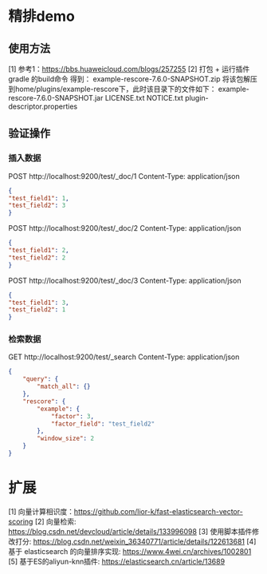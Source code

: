 # 精排demo

## 使用方法
[1] 参考1：https://bbs.huaweicloud.com/blogs/257255
[2] 打包 + 运行插件
gradle 的build命令 得到： example-rescore-7.6.0-SNAPSHOT.zip
将该包解压到home/plugins/example-rescore下，此时该目录下的文件如下：
example-rescore-7.6.0-SNAPSHOT.jar
LICENSE.txt
NOTICE.txt
plugin-descriptor.properties

## 验证操作

### 插入数据

POST http://localhost:9200/test/_doc/1
Content-Type: application/json

~~~ json
{
"test_field1": 1,
"test_field2": 3
}
~~~

POST http://localhost:9200/test/_doc/2
Content-Type: application/json

~~~ json
{
"test_field1": 2,
"test_field2": 2
}
~~~

POST http://localhost:9200/test/_doc/3
Content-Type: application/json

~~~ json
{
"test_field1": 3,
"test_field2": 1
}
~~~

### 检索数据

GET http://localhost:9200/test/_search
Content-Type: application/json

~~~ json
{
	"query": {
		"match_all": {}
	},
	"rescore": {
		"example": {
			"factor": 3,
			"factor_field": "test_field2"
		},
		"window_size": 2
	}
}
~~~

# 扩展
[1] 向量计算相识度：https://github.com/lior-k/fast-elasticsearch-vector-scoring
[2] 向量检索: https://blog.csdn.net/devcloud/article/details/133996098
[3] 使用脚本插件修改打分: https://blog.csdn.net/weixin_36340771/article/details/122613681
[4] 基于 elasticsearch 的向量排序实现: https://www.4wei.cn/archives/1002801
[5] 基于ES的aliyun-knn插件: https://elasticsearch.cn/article/13689
